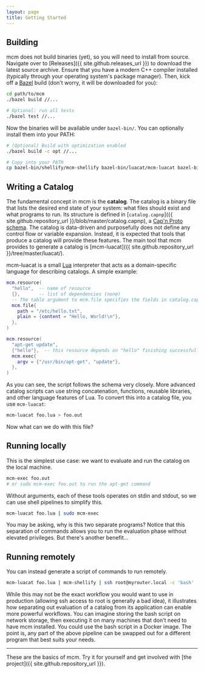 ```yaml
---
layout: page
title: Getting Started
---
```


## Building

mcm does not build binaries (yet), so you will need to install from source.
Navigate over to [Releases]({{ site.github.releases_url }}) to download the latest source archive.
Ensure that you have a modern C++ compiler installed (typically through your operating system's package manager).
Then, kick off a [Bazel](https://bazel.build/) build (don't worry, it will be downloaded for you):

```bash
cd path/to/mcm
./bazel build //...

# Optional: run all tests
./bazel test //...
```

Now the binaries will be available under `bazel-bin/`.
You can optionally install them into your PATH:

```bash
# (Optional) Build with optimization enabled
./bazel build -c opt //...

# Copy into your PATH
cp bazel-bin/shellify/mcm-shellify bazel-bin/luacat/mcm-luacat bazel-bin/exec/mcm-exec bazel-bin/dot/mcm-dot ~/bin/
```

## Writing a Catalog

The fundamental concept in mcm is the **catalog**.
The catalog is a binary file that lists the desired end state of your system: what files should exist and what programs to run.
Its structure is defined in [`catalog.capnp`]({{ site.github.repository_url }}/blob/master/catalog.capnp), a [Cap'n Proto schema](https://capnproto.org/language.html).
The catalog is data-driven and purposefully does not define any control flow or variable expansion.
Instead, it is expected that tools that produce a catalog will provide these features.
The main tool that mcm provides to generate a catalog is [mcm-luacat]({{ site.github.repository_url }}/tree/master/luacat/).

mcm-luacat is a small [Lua](https://www.lua.org/) interpreter that acts as a domain-specific language for describing catalogs.
A simple example:

```lua
mcm.resource(
  "hello",  -- name of resource
  {},       -- list of dependencies (none)
  -- The table argument to mcm.file specifies the fields in catalog.capnp.
  mcm.file{
    path = "/etc/hello.txt",
    plain = {content = "Hello, World!\n"},
  },
)

mcm.resource(
  "apt-get update",
  {"hello"},  -- this resource depends on "hello" finishing successfully
  mcm.exec{
    argv = {"/usr/bin/apt-get", "update"},
  },
)
```

As you can see, the script follows the schema very closely.
More advanced catalog scripts can use string concatenation, functions, reusable libraries, and other language features of Lua.
To convert this into a catalog file, you use `mcm-luacat`:

```bash
mcm-luacat foo.lua > foo.out
```

Now what can we do with this file?

## Running locally

This is the simplest use case: we want to evaluate and run the catalog on the local machine.

```bash
mcm-exec foo.out
# or sudo mcm-exec foo.out to run the apt-get command
```

Without arguments, each of these tools operates on stdin and stdout, so we can use shell pipelines to simplify this.

```bash
mcm-luacat foo.lua | sudo mcm-exec
```

You may be asking, why is this two separate programs?
Notice that this separation of commands allows you to run the evaluation phase without elevated privileges.
But there's another benefit...

## Running remotely

You can instead generate a script of commands to run remotely.

```bash
mcm-luacat foo.lua | mcm-shellify | ssh root@myrouter.local -c 'bash'
```

While this may not be the exact workflow you would want to use in production (allowing ssh access to root is generally a bad idea), it illustrates how separating out evaluation of a catalog from its application can enable more powerful workflows.
You can imagine storing the bash script on network storage, then executing it on many machines that don't need to have mcm installed.
You could use the bash script in a Docker image.
The point is, any part of the above pipeline can be swapped out for a different program that best suits your needs.

- - -

These are the basics of mcm.
Try it for yourself and get involved with [the project]({{ site.github.repository_url }}).

